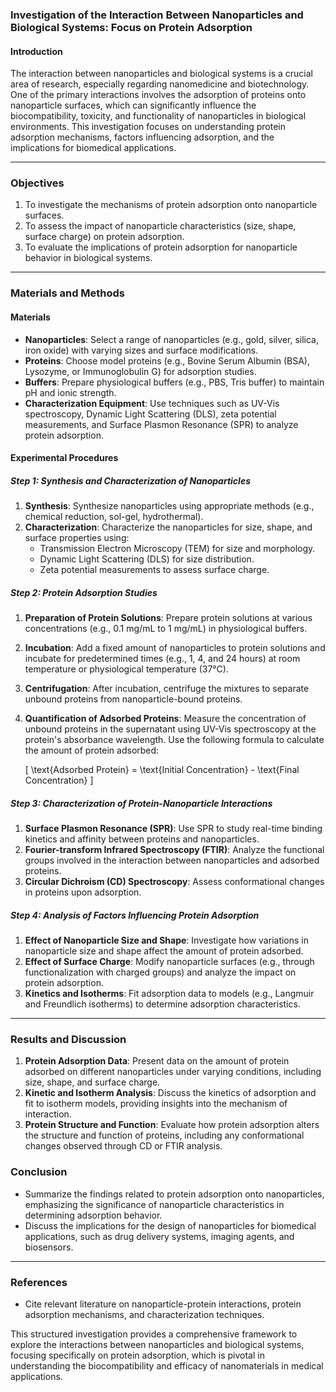 ### Investigation of the Interaction Between Nanoparticles and Biological Systems: Focus on Protein Adsorption

#### Introduction
The interaction between nanoparticles and biological systems is a crucial area of research, especially regarding nanomedicine and biotechnology. One of the primary interactions involves the adsorption of proteins onto nanoparticle surfaces, which can significantly influence the biocompatibility, toxicity, and functionality of nanoparticles in biological environments. This investigation focuses on understanding protein adsorption mechanisms, factors influencing adsorption, and the implications for biomedical applications.

---

### Objectives
1. To investigate the mechanisms of protein adsorption onto nanoparticle surfaces.
2. To assess the impact of nanoparticle characteristics (size, shape, surface charge) on protein adsorption.
3. To evaluate the implications of protein adsorption for nanoparticle behavior in biological systems.

---

### Materials and Methods

#### Materials
- **Nanoparticles**: Select a range of nanoparticles (e.g., gold, silver, silica, iron oxide) with varying sizes and surface modifications.
- **Proteins**: Choose model proteins (e.g., Bovine Serum Albumin (BSA), Lysozyme, or Immunoglobulin G) for adsorption studies.
- **Buffers**: Prepare physiological buffers (e.g., PBS, Tris buffer) to maintain pH and ionic strength.
- **Characterization Equipment**: Use techniques such as UV-Vis spectroscopy, Dynamic Light Scattering (DLS), zeta potential measurements, and Surface Plasmon Resonance (SPR) to analyze protein adsorption.

#### Experimental Procedures

##### Step 1: Synthesis and Characterization of Nanoparticles
1. **Synthesis**: Synthesize nanoparticles using appropriate methods (e.g., chemical reduction, sol-gel, hydrothermal).
2. **Characterization**: Characterize the nanoparticles for size, shape, and surface properties using:
   - Transmission Electron Microscopy (TEM) for size and morphology.
   - Dynamic Light Scattering (DLS) for size distribution.
   - Zeta potential measurements to assess surface charge.

##### Step 2: Protein Adsorption Studies
1. **Preparation of Protein Solutions**: Prepare protein solutions at various concentrations (e.g., 0.1 mg/mL to 1 mg/mL) in physiological buffers.
2. **Incubation**: Add a fixed amount of nanoparticles to protein solutions and incubate for predetermined times (e.g., 1, 4, and 24 hours) at room temperature or physiological temperature (37°C).
3. **Centrifugation**: After incubation, centrifuge the mixtures to separate unbound proteins from nanoparticle-bound proteins.
4. **Quantification of Adsorbed Proteins**: Measure the concentration of unbound proteins in the supernatant using UV-Vis spectroscopy at the protein's absorbance wavelength. Use the following formula to calculate the amount of protein adsorbed:

   \[
   \text{Adsorbed Protein} = \text{Initial Concentration} - \text{Final Concentration}
   \]

##### Step 3: Characterization of Protein-Nanoparticle Interactions
1. **Surface Plasmon Resonance (SPR)**: Use SPR to study real-time binding kinetics and affinity between proteins and nanoparticles.
2. **Fourier-transform Infrared Spectroscopy (FTIR)**: Analyze the functional groups involved in the interaction between nanoparticles and adsorbed proteins.
3. **Circular Dichroism (CD) Spectroscopy**: Assess conformational changes in proteins upon adsorption.

##### Step 4: Analysis of Factors Influencing Protein Adsorption
1. **Effect of Nanoparticle Size and Shape**: Investigate how variations in nanoparticle size and shape affect the amount of protein adsorbed.
2. **Effect of Surface Charge**: Modify nanoparticle surfaces (e.g., through functionalization with charged groups) and analyze the impact on protein adsorption.
3. **Kinetics and Isotherms**: Fit adsorption data to models (e.g., Langmuir and Freundlich isotherms) to determine adsorption characteristics.

---

### Results and Discussion
1. **Protein Adsorption Data**: Present data on the amount of protein adsorbed on different nanoparticles under varying conditions, including size, shape, and surface charge.
2. **Kinetic and Isotherm Analysis**: Discuss the kinetics of adsorption and fit to isotherm models, providing insights into the mechanism of interaction.
3. **Protein Structure and Function**: Evaluate how protein adsorption alters the structure and function of proteins, including any conformational changes observed through CD or FTIR analysis.

### Conclusion
- Summarize the findings related to protein adsorption onto nanoparticles, emphasizing the significance of nanoparticle characteristics in determining adsorption behavior.
- Discuss the implications for the design of nanoparticles for biomedical applications, such as drug delivery systems, imaging agents, and biosensors.

---

### References
- Cite relevant literature on nanoparticle-protein interactions, protein adsorption mechanisms, and characterization techniques.

This structured investigation provides a comprehensive framework to explore the interactions between nanoparticles and biological systems, focusing specifically on protein adsorption, which is pivotal in understanding the biocompatibility and efficacy of nanomaterials in medical applications.